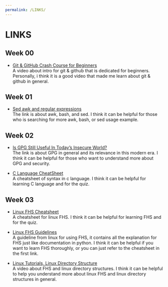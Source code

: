 ```yaml
---
permalink: /LINKS/
---
```

# LINKS
## Week 00
* [Git & GitHub Crash Course for Beginners](https://www.youtube.com/watch?v=SWYqp7iY_Tc) <br> A video about intro for git & github that is dedicated for beginners. 
Personally, i think it is a good video that made me learn about git & github in general.
## Week 01
* [Sed awk and regular expressions](https://eriqande.github.io/eca-bioinf-handbook/sed-awk-and-regular-expressions.html) <br> The link is about awk, bash, and sed. 
I think it can be helpful for those who is searching for more awk, bash, or sed usage example.
## Week 02
* [Is GPG Still Useful In Today’s Insecure World?](https://www.liquidweb.com/kb/is-gpg-still-useful-in-todays-insecure-world/) <br> The link is about GPG in general and its relevance in this modern era. I think it can be helpful for those who want to understand more about GPG and security.

* [C Language CheatSheet](https://www.codewithharry.com/blogpost/c-cheatsheet) <br> A cheatsheet of syntax in c language. I think it can be helpful for learning C language and for the quiz.
## Week 03
* [Linux FHS Cheatsheet](https://cheatography.com/adam-hendry/cheat-sheets/linux-fhs/) <br> A cheatsheet for linux FHS. I think it can be helpful for learning FHS and for the quiz.

* [Linux FHS Guidelines](https://refspecs.linuxfoundation.org/FHS_3.0/fhs-3.0.pdf) <br> A guideline from linux for using FHS, it contains all the explanation for FHS just like documentation in python. I think it can be helpful if you want to learn FHS thoroughly, or you can just refer to the cheatsheet in the first link.

* [Linux Tutorials, Linux Directory Structure](https://www.youtube.com/watch?v=yWiUPWHljWg) <br> A video about FHS and linux directory structures. I think it can be helpful to help you understand more about linux FHS and linux directory structures in general.
